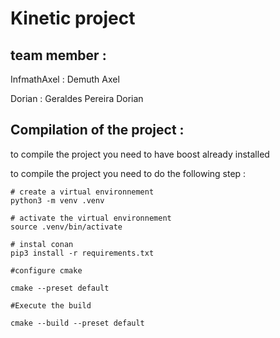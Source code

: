 # Kinetic project

## team member :

InfmathAxel : Demuth Axel

Dorian : Geraldes Pereira Dorian

## Compilation of the project :

to compile the project you need to have boost already installed 

to compile the project you need to do the following step :
```
# create a virtual environnement 
python3 -m venv .venv

# activate the virtual environnement 
source .venv/bin/activate

# instal conan 
pip3 install -r requirements.txt

#configure cmake

cmake --preset default

#Execute the build 

cmake --build --preset default
```

